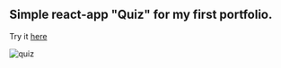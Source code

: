## Simple react-app "Quiz" for my first portfolio.
Try it [here](https://mrmirrorr.github.io/quiz-react-app/)

![quiz](https://user-images.githubusercontent.com/105848492/236690985-90df7534-689f-4c29-80f7-a381b3806d66.jpg)
